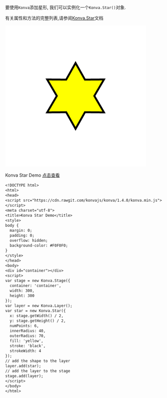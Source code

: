 要使用`Konva`添加星形, 我们可以实例化一个`Konva.Star()`对象.

有关属性和方法的完整列表,请参阅[Konva.Star](https://konvajs.github.io/api/Konva.Star.html)文档

 ![](images/star.png)  

 Konva Star Demo   [点击查看](https://konvajs.github.io/downloads/code/shapes/Star.html)      
  

    <!DOCTYPE html>
    <html>
    <head>
    <script src="https://cdn.rawgit.com/konvajs/konva/1.4.0/konva.min.js"></script>
    <meta charset="utf-8">
    <title>Konva Star Demo</title>
    <style>
    body {
      margin: 0;
      padding: 0;
      overflow: hidden;
      background-color: #F0F0F0;
    }
    </style>
    </head>
    <body>
    <div id="container"></div>
    <script>
    var stage = new Konva.Stage({
      container: 'container',
      width: 300,
      height: 300
    });
    var layer = new Konva.Layer();
    var star = new Konva.Star({
      x: stage.getWidth() / 2,
      y: stage.getHeight() / 2,
      numPoints: 6,
      innerRadius: 40,
      outerRadius: 70,
      fill: 'yellow',
      stroke: 'black',
      strokeWidth: 4
    });
    // add the shape to the layer
    layer.add(star);
    // add the layer to the stage
    stage.add(layer);
    </script>
    </body>
    </html>